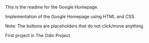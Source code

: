 This is the readme for the Google Homepage. 

Implementation of the Google Homepage using HTML and CSS. 

Note: The buttons are placeholders that do not click/move anything. 

First project in The Odin Project. 
